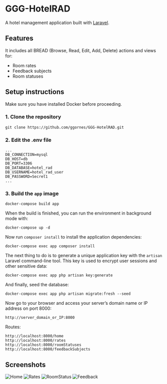 # GGG-HotelRAD
A hotel management application built with [Laravel](https://laravel.com/ "Laravel").

## Features
It includes all BREAD (Browse, Read, Edit, Add, Delete) actions and views for:

- Room rates
- Feedback subjects
- Room statuses

## Setup instructions

Make sure you have installed Docker before proceeding.

### 1. Clone the repository

`git clone https://github.com/ggornes/GGG-HotelRAD.git`

### 2. Edit the .env file

```
...
DB_CONNECTION=mysql
DB_HOST=db
DB_PORT=3306
DB_DATABASE=hotel_rad
DB_USERNAME=hotel_rad_user
DB_PASSWORD=Secret1
...
```

### 3. Build the `app` image
```
docker-compose build app
```

When the build is finished, you can run the environment in background mode with:
```
docker-compose up -d
```

Now run `composer install` to install the application dependencies:
```
docker-compose exec app composer install
```

The next thing to do is to generate a unique application key with the `artisan` Laravel command-line tool. This key is used to encrypt user sessions and other sensitive data:
```
docker-compose exec app php artisan key:generate
```

And finally, seed the database:
```
docker-compose exec app php artisan migrate:fresh --seed
```

Now go to your browser and access your server’s domain name or IP address on port 8000:
```
http://server_domain_or_IP:8000
```

Routes:
```
http://localhost:8000/home
http://localhost:8000/rates
http://localhost:8000/roomStatuses
http://localhost:8000/feedbackSubjects
```

## Screenshots
![Home](https://i.imgur.com/nVKaGIO.png)
![Rates](https://i.imgur.com/vxKcUlQ.png)
![RoomStatus](https://i.imgur.com/yjQeonJ.png)
![Feedback](https://i.imgur.com/hi8RFC7.png)